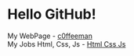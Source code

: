 <div>
    <h1>Hello GitHub!</h1>
</div>
<div>
    My WebPage - <a href="https://c0ffeeman.github.io/" target="_blank">c0ffeeman</a><br>
    My Jobs Html, Css, Js - <a href="https://c0ffeeman.github.io/html-css-js/" target="_blank">Html Css Js</a>
</div>